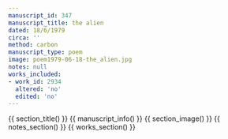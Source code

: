 ```yaml
---
manuscript_id: 347
manuscript_title: the alien
dated: 18/6/1979
circa: ''
method: carbon
manuscript_type: poem
image: poem1979-06-18-the_alien.jpg
notes: null
works_included:
- work_id: 2934
  altered: 'no'
  edited: 'no'
---
```


{{ section_title() }}
{{ manuscript_info() }}
{{ section_image() }}
{{ notes_section() }}
{{ works_section() }}
